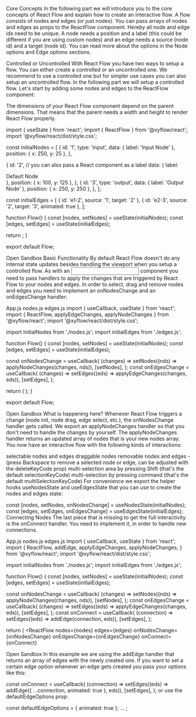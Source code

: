 Core Concepts
In the following part we will introduce you to the core concepts of React Flow and explain how to create an interactive flow. A flow consists of nodes and edges (or just nodes). You can pass arrays of nodes and edges as props to the ReactFlow component. Hereby all node and edge ids need to be unique. A node needs a position and a label (this could be different if you are using custom nodes) and an edge needs a source (node id) and a target (node id). You can read more about the options in the Node options and Edge options sections.

Controlled or Uncontrolled
With React Flow you have two ways to setup a flow. You can either create a controlled or an uncontrolled one. We recommend to use a controlled one but for simpler use cases you can also setup an uncontrolled flow. In the following part we will setup a controlled flow. Let's start by adding some nodes and edges to the ReactFlow component:

The dimensions of your React Flow component depend on the parent dimensions. That means that the parent needs a width and height to render React Flow properly.

import { useState } from 'react';
import { ReactFlow } from '@xyflow/react';
import '@xyflow/react/dist/style.css';

const initialNodes = [
  {
    id: '1',
    type: 'input',
    data: { label: 'Input Node' },
    position: { x: 250, y: 25 },
  },

  {
    id: '2',
    // you can also pass a React component as a label
    data: { label: <div>Default Node</div> },
    position: { x: 100, y: 125 },
  },
  {
    id: '3',
    type: 'output',
    data: { label: 'Output Node' },
    position: { x: 250, y: 250 },
  },
];

const initialEdges = [
  { id: 'e1-2', source: '1', target: '2' },
  { id: 'e2-3', source: '2', target: '3', animated: true },
];

function Flow() {
  const [nodes, setNodes] = useState(initialNodes);
  const [edges, setEdges] = useState(initialEdges);

  return <ReactFlow nodes={nodes} edges={edges} fitView />;
}

export default Flow;



Open Sandbox
Basic Functionality
By default React Flow doesn't do any internal state updates besides handling the viewport when you setup a controlled flow. As with an <input /> component you need to pass handlers to apply the changes that are triggered by React Flow to your nodes and edges. In order to select, drag and remove nodes and edges you need to implement an onNodesChange and an onEdgesChange handler:

App.js
nodes.js
edges.js
import { useCallback, useState } from 'react';
import { ReactFlow, applyEdgeChanges, applyNodeChanges } from '@xyflow/react';
import '@xyflow/react/dist/style.css';

import initialNodes from './nodes.js';
import initialEdges from './edges.js';

function Flow() {
  const [nodes, setNodes] = useState(initialNodes);
  const [edges, setEdges] = useState(initialEdges);

  const onNodesChange = useCallback(
    (changes) => setNodes((nds) => applyNodeChanges(changes, nds)),
    [setNodes],
  );
  const onEdgesChange = useCallback(
    (changes) => setEdges((eds) => applyEdgeChanges(changes, eds)),
    [setEdges],
  );

  return (
    <ReactFlow
      nodes={nodes}
      edges={edges}
      onNodesChange={onNodesChange}
      onEdgesChange={onEdgesChange}
      fitView
    />
  );
}

export default Flow;



Open Sandbox
What is happening here? Whenever React Flow triggers a change (node init, node drag, edge select, etc.), the onNodesChange handler gets called. We export an applyNodeChanges handler so that you don't need to handle the changes by yourself. The applyNodeChanges handler returns an updated array of nodes that is your new nodes array. You now have an interactive flow with the following kinds of interactions:

selectable nodes and edges
draggable nodes
removable nodes and edges - (press Backspace to remove a selected node or edge, can be adjusted with the deleteKeyCode prop)
multi-selection area by pressing Shift (that's the default selectionKeyCode)
multi-selection by pressing command (that's the default multiSelectionKeyCode)
For convenience we export the helper hooks useNodesState and useEdgesState that you can use to create the nodes and edges state:

const [nodes, setNodes, onNodesChange] = useNodesState(initialNodes);
const [edges, setEdges, onEdgesChange] = useEdgesState(initialEdges);
Connecting Nodes
The last piece that is missing to get the full interactivity is the onConnect handler. You need to implement it, in order to handle new connections.

App.js
nodes.js
edges.js
import { useCallback, useState } from 'react';
import {
  ReactFlow,
  addEdge,
  applyEdgeChanges,
  applyNodeChanges,
} from '@xyflow/react';
import '@xyflow/react/dist/style.css';

import initialNodes from './nodes.js';
import initialEdges from './edges.js';

function Flow() {
  const [nodes, setNodes] = useState(initialNodes);
  const [edges, setEdges] = useState(initialEdges);

  const onNodesChange = useCallback(
    (changes) => setNodes((nds) => applyNodeChanges(changes, nds)),
    [setNodes],
  );
  const onEdgesChange = useCallback(
    (changes) => setEdges((eds) => applyEdgeChanges(changes, eds)),
    [setEdges],
  );
  const onConnect = useCallback(
    (connection) => setEdges((eds) => addEdge(connection, eds)),
    [setEdges],
  );

  return (
    <ReactFlow
      nodes={nodes}
      edges={edges}
      onNodesChange={onNodesChange}
      onEdgesChange={onEdgesChange}
      onConnect={onConnect}


Open Sandbox
In this example we are using the addEdge handler that returns an array of edges with the newly created one. If you want to set a certain edge option whenever an edge gets created you pass your options like this:

const onConnect = useCallback(
  (connection) =>
    setEdges((eds) => addEdge({ ...connection, animated: true }, eds)),
  [setEdges],
);
or use the defaultEdgeOptions prop:

const defaultEdgeOptions = { animated: true };
...
<ReactFlow
  nodes={nodes}
  edges={edges}
  onNodesChange={onNodesChange}
  onEdgesChange={onEdgesChange}
  onConnect={onConnect}
  defaultEdgeOptions={defaultEdgeOptions}
/>;

